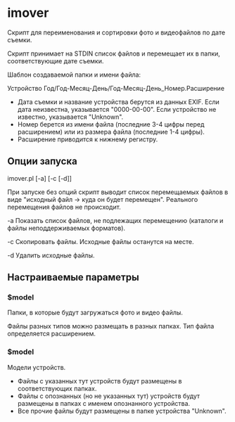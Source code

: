 # imover

Скрипт для переименования и сортировки фото и видеофайлов по дате съемки.

Скрипт принимает на STDIN список файлов и перемещает их в папки, соответствующие дате съемки.

Шаблон создаваемой папки и имени файла:

Устройство Год/Год-Месяц-День/Год-Месяц-День_Номер.Расширение

* Дата съемки и название устройства берутся из данных EXIF. Если дата неизвестна, указывается "0000-00-00". Если устройство не известно, указывается "Unknown".
* Номер берется из имени файла (последние 3-4 цифры перед расширением) или из размера файла (последние 1-4 цифры).
* Расширение приводится к нижнему регистру.

## Опции запуска

imover.pl [-a] [-c [-d]]

При запуске без опций скрипт выводит список перемещаемых файлов в виде "исходный файл -> куда он будет перемещен". Реального перемещения файлов не происходит.

-a	Показать список файлов, не подлежащих перемещению (каталоги и файлы неподдерживаемых форматов).

-c	Скопировать файлы. Исходные файлы останутся на месте.

-d  Удалить исходные файлы.

## Настраиваемые параметры

### $model

Папки, в которые будут загружаться фото и видео файлы.

Файлы разных типов можно размещать в разных папках. Тип файла определяется расширением.

### $model

Модели устройств.

* Файлы с указанных тут устройств будут размещены в соответствующих папках.
* Файлы с опознанных (но не указанных тут) устройств будут размещены в папках с именем опознанного устройства.
* Все прочие файлы будут размещены в папке устройства "Unknown".
